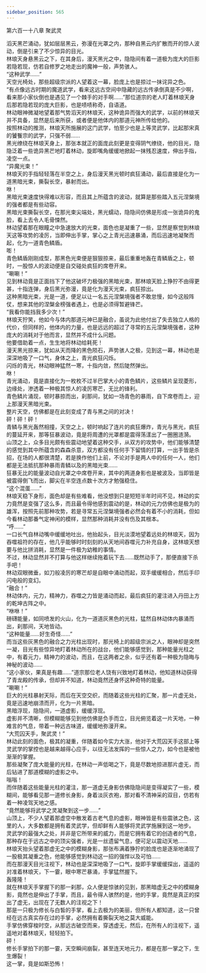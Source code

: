 ```yaml
---
sidebar_position: 565
---
```

 第六百一十八章 聚武灵


滔天黑芒涌动，犹如层层黑云，弥漫在光罩之内，那种自黑云内扩散而开的惊人波动，倒是引来了不少惊异的目光。  
林琅天身悬黑云之下，在其身后，漫天黑光之中，隐隐间有着一道极为庞大的巨影若隐若现，仿若自修罗之地走出的魔神一般，声势骇人。  
“这种武学……”  
天空光椅处，那些超级宗派的人望着这一幕，脸庞上也是掠过一抹诧异之色。  
“有点像远古时期的魔道武学，看来这远古空间中隐藏的远古传承倒真是不少啊，看来那小家伙倒也是遇见了一个棘手的对手啊……”那位道宗的老人盯着林琅天身后那若隐若现的庞大巨影，也是啧啧称奇，自语道。  
林动眼神微凝地望着那气势滔天的林琅天，这种诡异而强大的武学，以前的林琅天并不具备，显然是后来所获，或者便是他体内的那道元神所传给他的。  
按照林动的推测，林琅天所施展的这门武学，怕至少也是上等灵武学，比起那宋真的饕餮宗的武学，只强不弱……  
黑光缭绕在林琅天身上，那张本就正的面庞此刻更是变得阴气缭绕，他的目光，隐隐泛着一些诡异黑芒地盯着林动，旋即嘴角缓缓地掀起一抹残忍速度，伸出手指，凌空一点。  
“异魔光束！”  
林琅天的手指轻轻落在半空之上，身后漫天黑光顿时疯狂涌动，最后直接是化为一道黑暗光束，撕裂长空，暴射而出。  
咻！  
黑暗光束速度快得难以形容，而且其上所蕴含的波动，就算是那些踏入五元涅槃境的强者都是有些动容。  
黑暗光束撕裂长空，在那光束尖端处，黑光蠕动，隐隐间仿佛是形成一张诡异的鬼脸，看上去令人毛骨悚然。  
林动望着那在眼瞳之中急速放大的光束，面色也是凝重了一些，显然是察觉到林琅天这等攻势的凌厉，当即伸出手掌，掌心之上青光迅速暴涌，而后迅速地凝聚而起，化为一道青色鳞盾。  
嘭！  
青色鳞盾刚刚成型，那黑色光束便是狠狠掠来，最后重重地轰在青鳞盾之上，顿时，一股惊人的波动便是自交碰处疯狂的席卷开来。  
“唰唰！”  
见到林动竟是正面挡下了他这破坏力极强的黑暗光束，那林琅天脸上狰狞不由得更甚，十指连弹，身后黑光弥漫，竟是化为漫天光束，疯狂掠出。  
这种黑暗光束，光是一道，便足以让一名五元涅槃境强者不敢怠慢，如今这般阵仗，想来其他的涅槃金榜强者遇上，也是必须得暂避锋芒。  
“我看你能挡我多少次！”  
林琅天狞笑，他如今与体内那道元神已是融合，虽说为此他付出了失去独立人格的代价，但同样的，他体内的力量，也是远远的超过了寻常的五元涅槃境强者，这种庞大的消耗对于他而言，显然并不成什么问题。  
他要借助着一点，生生地将林动给耗死！  
漫天黑光掠来，犹如从天而降的黑色陨石，声势骇人之极，见到这一幕，林动也是深深地吸了一口气，身体之上，青光疯狂闪烁。  
闪烁的青光，林动眼神猛然一寒，十指内敛，然后陡然弹出。  
咻！  
青光涌动，竟是直接化为一枚枚不过半巴掌大小的青色鳞片，这些鳞片呈现菱形，边缘处，渗透着一种极其惊人的凌厉寒芒，无比的锋利。  
青色鳞片涌现，顿时暴掠而出，刹那间，犹如一场青色的暴雨，自下席卷而上，迎上那漫天黑暗光束。  
整片天空，仿佛都是在此刻变成了青与黑之间的对决！  
砰！砰！砰！  
青鳞与黑光轰然相撞，天空之上，顿时响起了连片的疯狂爆炸，青光与黑光，疯狂的蔓延开来，那等狂暴波动，竟是将周遭的光罩都是震得荡漾出了一圈圈涟漪。  
山顶之上，众多目光颇有些震动地望着这种交手，从双方的攻势中，他们能够清楚的感觉到其中所蕴含的森森杀意，双方都没有任何手下留情的打算，一出手皆是杀招，在场的人都很清楚，若是换作他们上前，不论对手是两人中的任何一人，他们都是无法抵抗那种暴雨青鳞以及的黑暗光束……  
狂暴无比的能量波动自光罩之中席卷开来，其中的两道身影也是被波及，当即皆是被震得倒飞而出，脚尖在半空连点数十次方才勉强稳住。  
“这个混蛋……”  
林琅天稳下身形，面色却是有些难看，他没想到只是短短半年时间不见，林动的实力竟然是变强了这么多，而且最令得他感到震动的是，林动的元力仿佛也是极为的雄浑，按照先前那种攻势，若是寻常五元涅槃境强者必然会有着不小的消耗，但如今看林动那番气定神闲的模样，显然那种消耗并没有伤及其根本。  
“呼……”  
一口长气自林动嘴中缓缓地吐出，他抬起头，目光淡漠地望着远处的林琅天，因为吞噬祖符的存在，他几乎能够时时刻刻的从天地间吞噬元力补充自身，这林琅天想要与他比拼消耗，显然是一件极为幼稚的事情。  
不过，林动显然并不打算与他这样继续拖着玩下去……既然动手了，那便直接下杀手吧！  
林动双眼微垂，如刀般凌厉的寒芒却是自眼中涌动而起，双手缓缓相合，然后手印闪电般的变幻。  
“融合！”  
林动体内，元力，精神力，吞噬之力皆是涌动而起，最后疯狂的灌注进入丹田上方的乾坤古阵之中。  
“咻咻！”  
磅礴能量，如同喷发的火山，化为一道道灰黑色的光柱，猛然自林动体内暴涌而出，刹那间，天地皆动。  
“这种能量……好生奇怪……”  
而当这些灰黑色的融合之力光柱出现时，那光椅上的超级宗派之人，眼神却是突然一凝，目光有些惊异地盯着林动所在的战台，他们能够感觉到，那种能量光柱之中，有着元力，精神力的波动，而且，在这两者之余，似乎还有着一种极为隐晦与神秘的波动……  
“这小家伙，果真是有趣……”道宗那位老人饶有兴致地盯着林动，他知道林动获得了青龙殿的传承，但却并不知道，林动竟然还身怀这种奇特的能量。  
“唰唰！”  
巨大的光柱暴射天际，而后在天空交织，而随着这些光柱的汇聚，那一片虚无处，竟是迅速地崩溃而开，化为一片黑暗。  
黑暗浮现，隐隐间，一道虚影，缓缓浮现。  
虚影并不清晰，但模糊能够见到他仿佛是负手而立，目光俯览着这一片天地，一种难言的气息，带着一种远古味道，缓缓地弥漫开来。  
“大荒囚天手，聚武灵！”  
林动此刻的面色，极其的凝重，伴随着如今实力大涨，他对于大荒囚天手这部上等灵武学的掌控也是越来越得心应手，以往无法发挥的一些惊人之力，如今也是被他渐渐的掌握。  
那些凝聚了庞大能量的光柱，在林动一声低喝之下，竟是尽数地掠进那片虚无，而后钻进了那道模糊的虚影之中。  
嗡嗡！  
而伴随着这些能量光柱的灌注，那一道虚无身影仿佛隐隐间是变得凝实了一些，模糊间，能够看见那一道修长身影，身着淡灰衣袍，那对看不清神采的双目，仿若有着一种凌驾天地之感。  
“竟然能够将武学之灵凝聚到这一步……”  
山顶上，不少人望着那虚空中散发着古老气息的虚影，眼神皆是有些震骇之色，这里的人，大多数都是拥有着灵武学，但却鲜有人能够将灵武学施展到这一地步。  
灵武学的最强大之处，并非是它所带来的威力，而是它拥有着它的创造者的气息，那种存在于远古之中的顶尖强者，光是一丝遗留气息，便可足以震动天地……  
林琅天抬头望着那虚无之中的模糊身影，那张布满着狰狞的脸庞也是逐渐地涌现了一股极其凝重之色，他能够感觉到林动这一招的强悍以及可怕……  
而在那漫天目光注视下，林动也是深深地吸了一口气，旋即手掌缓缓探出，遥遥的对准着林琅天，下一霎，眼中寒芒暴涌，手掌猛然握下。  
轰隆隆！  
就在林琅天手掌握下的那一刹那，众人便是惊骇的见到，那黑暗虚无之中的模糊身影，竟然也是伸出了手掌，而且，最令得人骇然的是，他的手掌，竟然是真正的探出了虚无，出现在了无数人的注视之下！  
那是一只极为修长与白皙的手掌，看上去极为的美丽，但所有人都知道，这一只曾经在远古真实存在过的手掌，必然拥有着撕裂天地之莫大威能。  
手掌仿佛穿梭时空，从那远古破空而来，穿透虚无，然后，在所有人的注视下，遥遥地对着林琅天，轻轻拍下。  
砰！  
修长手掌拍下的那一霎，天空瞬间崩裂，甚至连天地元力，都是在那一掌之下，生生爆裂！  
这一掌，竟是如斯恐怖！  
  
  
